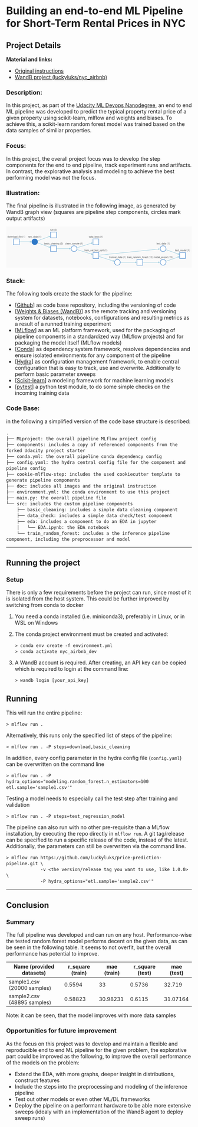 # Building an end-to-end ML Pipeline for Short-Term Rental Prices in NYC

## Project Details

**Material and links:**
 * [Original instructions](doc/instructions.md)
 * [WandB project (luckyluks/nyc_airbnb)](https://wandb.ai/luckyluks/nyc_airbnb)

### Description:
In this project, as part of the [Udacity ML Devops Nanodegree](https://www.udacity.com/course/machine-learning-dev-ops-engineer-nanodegree--nd0821), an end to end ML pipeline was developed to predict the typical property rental price of a given property using scikit-learn, mlflow and weights and biases. To achieve this, a scikit-learn random forest model was trained based on the data samples of similiar properties.

### Focus:
In this project, the overall project focus was to develop the step components for the end to end pipeline, track experiment runs and artifacts. In contrast, the explorative analysis and modeling to achieve the best performing model was not the focus.

### Illustration:
The final pipeline is illustrated in the following image, as generated by WandB graph view (squares are pipeline step components, circles mark output artifacts)

<img src="doc/images/graphview.png" width="800">

### Stack:
The following tools create the stack for the pipeline:
- [[Github](https://github.com/)] as code base repository, including the versioning of code
- [[Weights & Biases (WandB)](https://wandb.ai/)] as the remote tracking and versioning system for datasets, notebooks, configurations and resulting metrics as a result of a runned training experiment
- [[MLflow](https://mlflow.org/)] as an ML platform framework, used for the packaging of pipeline components in a standardized way (MLflow projects) and for packaging the model itself (MLflow models)
- [[Conda](https://conda.io)] as dependency system framework, resolves dependencies and ensure isolated environments for any component of the pipeline
- [[Hydra](https://hydra.cc/)] as configuration management framework, to enable central configuration that is easy to track, use and overwrite. Additionally to perform basic parameter sweeps
- [[Scikit-learn](https://scikit-learn.org/)] a modeling framework for machine learning models
- [[pytest](https://docs.pytest.org/)] a python test module, to do some simple checks on the incoming training data

### Code Base:
in the following a simplified version of the code base structure is described:

```
.
├── MLproject: the overall pipeline MLflow project config
├── components: includes a copy of referenced components from the forked Udacity project starter
├── conda.yml: the overall pipeline conda dependency config
├── config.yaml: the hydra central config file for the component and pipeline config
├── cookie-mlflow-step: includes the used cookiecutter template to generate pipeline components
├── doc: includes all images and the original instruction
├── environment.yml: the conda environment to use this project
├── main.py: the overall pipeline file
└── src: includes the custom pipeline components
    ├── basic_cleaning: includes a simple data cleaning component
    ├── data_check: includes a simple data check/test component
    ├── eda: includes a component to do an EDA in jupyter
    │   └── EDA.ipynb: the EDA notebook
    └── train_random_forest: includes a the inference pipeline component, including the preprocessor and model
```

---
## Running the project

### Setup

There is only a few requirements before the project can run, since most of it is isolated from the host system. This could be further improved by switching from conda to docker

1. You need a conda installed (i.e. miniconda3), preferably in Linux, or in WSL on Windows
2. The conda project environment must be created and activated:  

    ```console
    > conda env create -f environment.yml
    > conda activate nyc_airbnb_dev
    ```
3. A WandB account is required. After creating, an API key can be copied which is required to login at the command line:  
    
    ```console
    > wandb login [your_api_key]
    ```

## Running

This will run the entire pipeline:
```console
> mlflow run .
```

Alternatively, this runs only the specified list of steps of the pipeline:
```console
> mlflow run . -P steps=download,basic_cleaning
```

In addition, every config parameter in the hydra config file (``config.yaml``) can be overwritten on the command line
```console
> mlflow run . -P hydra_options="modeling.random_forest.n_estimators=100 etl.sample='sample1.csv'"
```

Testing a model needs to especially call the test step after training and validation
```console
> mlflow run . -P steps=test_regression_model
```

The pipeline can also run with no other pre-requisite than a MLflow installation, by executing the repo directly in ``mlflow run``. A git tag/release can be specified to run a specific release of the code, instead of the latest. Additionally, the parameters can still be overwritten via the command line.
```console
> mlflow run https://github.com/luckyluks/price-prediction-pipeline.git \
             -v <the version/release tag you want to use, like 1.0.0> \
             -P hydra_options="etl.sample='sample2.csv'"
```


---
## Conclusion

### Summary
The full pipeline was developed and can run on any host. Performance-wise the tested random forest model performs decent on the given data, as can be seen in the following table. It seems to not overfit, but the overall performance has potential to improve.

| Name (provided datasets)    	| r_square (train) 	| mae (train) 	| r_square (test) 	| mae (test) 	|
|-----------------------------	|------------------	|-------------	|-----------------	|------------	|
| sample1.csv (20000 samples) 	| 0.5594           	| 33          	| 0.5736          	| 32.719     	|
| sample2.csv (48895 samples) 	| 0.58823          	| 30.98231    	| 0.6115          	| 31.07164   	|

Note: it can be seen, that the model improves with more data samples

### Opportunities for future improvement

As the focus on this project was to develop and maintain a flexible and reproducible end to end ML pipeline for the given problem, the explorative part could be improved as the following, to improve the overall performance of the models on the problem:
- Extend the EDA, with more graphs, deeper insight in distributions, construct features
- Include the steps into the preprocessing and modeling of the inference pipeline
- Test out other models or even other ML/DL frameworks
- Deploy the pipeline on a performant hardware to be able more extensive sweeps (idealy with an implementation of the WandB agent to deploy sweep runs)
